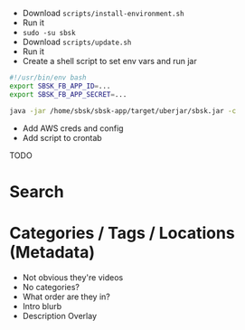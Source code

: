 * Download `scripts/install-environment.sh`
* Run it
* `sudo -su sbsk`
* Download `scripts/update.sh`
* Run it
* Create a shell script to set env vars and run jar

``` bash
#!/usr/bin/env bash
export SBSK_FB_APP_ID=...
export SBSK_FB_APP_SECRET=...

java -jar /home/sbsk/sbsk-app/target/uberjar/sbsk.jar -c
```
* Add AWS creds and config
* Add script to crontab

TODO
# Search
# Categories / Tags / Locations (Metadata)
- Not obvious they're videos
- No categories?
- What order are they in?
- Intro blurb
- Description Overlay
